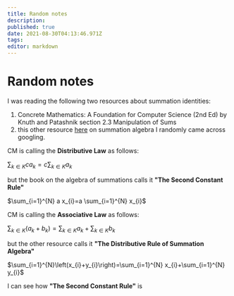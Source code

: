 ```yaml
---
title: Random notes
description: 
published: true
date: 2021-08-30T04:13:46.971Z
tags: 
editor: markdown
---
```


# Random notes

I was reading the following two resources about summation identities:
1) Concrete Mathematics: A Foundation for Computer Science (2nd Ed) by Knuth and Patashnik section 2.3 Manipulation of Sums
2) this other resource [here][1] on summation algebra I randomly came across googling. 


CM is calling the **Distributive Law** as follows:

$\sum_{k \in K} c a_{k}=c \sum_{k \in K} a_{k}$

but the book on the algebra of summations calls it  **"The Second Constant Rule"**

$\sum_{i=1}^{N} a x_{i}=a \sum_{i=1}^{N} x_{i}$


CM is calling the **Associative Law** as follows:

$\sum_{k \in K}\left(a_{k}+b_{k}\right)=\sum_{k \in K} a_{k}+\sum_{k \in K} b_{k}$

but the other resource calls it **"The Distributive Rule of Summation Algebra"**

$\sum_{i=1}^{N}\left(x_{i}+y_{i}\right)=\sum_{i=1}^{N} x_{i}+\sum_{i=1}^{N} y_{i}$

I can see how **"The Second Constant Rule"** is 



  [1]: http://www.statpower.net/Content/310/Summation%20Algebra.pdf